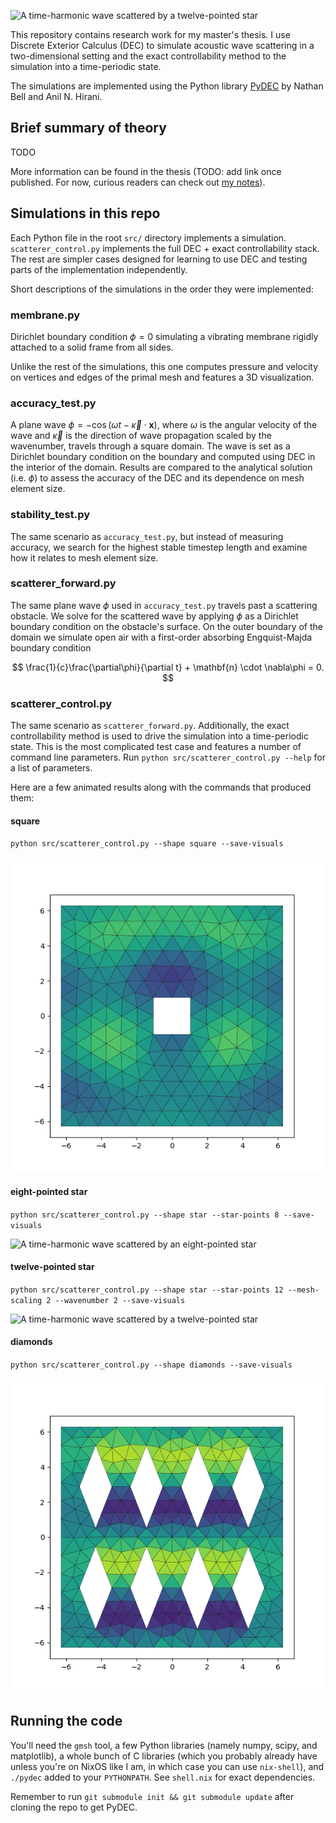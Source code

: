![A time-harmonic wave scattered by a twelve-pointed star](docs/star12.gif)

This repository contains research work for my master's thesis.
I use Discrete Exterior Calculus (DEC)
to simulate acoustic wave scattering in a two-dimensional setting
and the exact controllability method
to the simulation into a time-periodic state.

The simulations are implemented using the Python library [PyDEC]
by Nathan Bell and Anil N. Hirani.

## Brief summary of theory

TODO

More information can be found in the thesis (TODO: add link once published.
For now, curious readers can check out [my notes][notes]).

## Simulations in this repo

Each Python file in the root `src/` directory implements a simulation.
`scatterer_control.py` implements the full DEC + exact controllability stack.
The rest are simpler cases designed for learning to use DEC
and testing parts of the implementation independently.

Short descriptions of the simulations in the order they were implemented:

### membrane.py

Dirichlet boundary condition $\phi = 0$
simulating a vibrating membrane rigidly attached
to a solid frame from all sides.

Unlike the rest of the simulations,
this one computes pressure and velocity on vertices and edges of the primal mesh
and features a 3D visualization.

### accuracy_test.py

A plane wave $\phi = -\cos(\omega t - \vec{\kappa} \cdot \mathbf{x})$,
where $\omega$ is the angular velocity of the wave
and $\vec{\kappa}$ is the direction of wave propagation scaled by the wavenumber,
travels through a square domain.
The wave is set as a Dirichlet boundary condition on the boundary
and computed using DEC in the interior of the domain.
Results are compared to the analytical solution (i.e. $\phi$)
to assess the accuracy of the DEC and its dependence on mesh element size.

### stability_test.py

The same scenario as `accuracy_test.py`,
but instead of measuring accuracy,
we search for the highest stable timestep length
and examine how it relates to mesh element size.

### scatterer_forward.py

The same plane wave $\phi$ used in `accuracy_test.py`
travels past a scattering obstacle.
We solve for the scattered wave by applying $\phi$
as a Dirichlet boundary condition on the obstacle's surface.
On the outer boundary of the domain we simulate open air
with a first-order absorbing Engquist-Majda boundary condition

$$
\frac{1}{c}\frac{\partial\phi}{\partial t} + \mathbf{n} \cdot \nabla\phi = 0.
$$

### scatterer_control.py

The same scenario as `scatterer_forward.py`.
Additionally, the exact controllability method is used
to drive the simulation into a time-periodic state.
This is the most complicated test case
and features a number of command line parameters.
Run `python src/scatterer_control.py --help`
for a list of parameters.

Here are a few animated results
along with the commands that produced them:

#### square

`python src/scatterer_control.py --shape square --save-visuals`

![A time-harmonic wave scattered by a square](docs/square.gif)

#### eight-pointed star

`python src/scatterer_control.py --shape star --star-points 8 --save-visuals`

![A time-harmonic wave scattered by an eight-pointed star](docs/star8.gif)

#### twelve-pointed star

`python src/scatterer_control.py --shape star --star-points 12 --mesh-scaling 2 --wavenumber 2 --save-visuals`

![A time-harmonic wave scattered by a twelve-pointed star](docs/star12.gif)

#### diamonds

`python src/scatterer_control.py --shape diamonds --save-visuals`

![A time-harmonic wave scattered by a lattice of diamonds](docs/diamonds.gif)

## Running the code

You'll need the `gmsh` tool, a few Python libraries
(namely numpy, scipy, and matplotlib),
a whole bunch of C libraries (which you probably already have
unless you're on NixOS like I am, in which case you can use `nix-shell`),
and `./pydec` added to your `PYTHONPATH`.
See `shell.nix` for exact dependencies.

Remember to run `git submodule init && git submodule update` after cloning the
repo to get PyDEC.

[pydec]: https://github.com/hirani/pydec
[notes]: https://github.com/m0lentum/notes/blob/main/Coursework/Master's%20thesis%20-%20Notes.md
